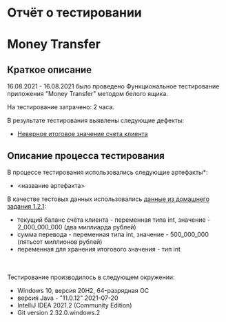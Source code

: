 # Отчёт о тестировании 
# Money Transfer

## Краткое описание

16.08.2021 - 16.08.2021 было проведено Функциональное тестирование приложения "Money Transfer" методом белого ящика.

На тестирование затрачено: 2 часа.

В результате тестирования выявлены следующие дефекты:
* [Неверное итоговое значение счета клиента](https://github.com/ValentinFS/java-1.2.1/issues/1)

## Описание процесса тестирования

В процессе тестирования использовались следующие артефакты*:
* <название артефакта>


В качестве тестовых данных использовались [данные из домашнего задания 1.2.1](https://github.com/netology-code/javaqa-homeworks/tree/master/programming):

* текущий баланс счёта клиента - переменная типа int, значение - 2_000_000_000 (два миллиарда рублей)
* сумма перевода - переменная типа int, значение - 500_000_000 (пятьсот миллионов рублей)
* переменная для хранения итогового значения - тип int

\
\
Тестирование производилось в следующем окружении:
* Windows 10, версия 20H2, 64-разрядная ОС
* версия Java - "11.0.12" 2021-07-20 
* IntelliJ IDEA 2021.2 (Community Edition)
* Git version 2.32.0.windows.2